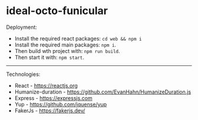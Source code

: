 # ideal-octo-funicular

Deployment:

- Install the required react packages: `cd web && npm i`
- Install the required main packages: `npm i`.
- Then build wth project with: `npm run build`.
- Then start it with: `npm start`.

---

Technologies:

- React - https://reactjs.org
- Humanize-duration - https://github.com/EvanHahn/HumanizeDuration.js
- Express - https://expressjs.com
- Yup - https://github.com/jquense/yup
- FakerJs - https://fakerjs.dev/
